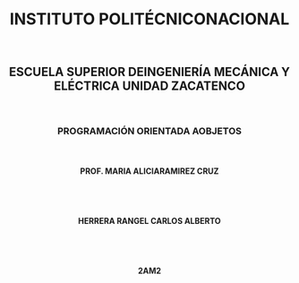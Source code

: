 <h1 align="center">INSTITUTO POLITÉCNICONACIONAL</h1>
<br>
<h2 align="center">ESCUELA SUPERIOR DEINGENIERÍA MECÁNICA Y ELÉCTRICA UNIDAD ZACATENCO</h2>
<br>
<h3 align="center">PROGRAMACIÓN ORIENTADA AOBJETOS</h3>
<br>
<h4 align="center">PROF. MARIA ALICIARAMIREZ CRUZ</h3>
<br>
<br>
<h4 align="center">HERRERA RANGEL CARLOS ALBERTO</h3>
<br>
<br>
<h4 align="center">2AM2</h3>